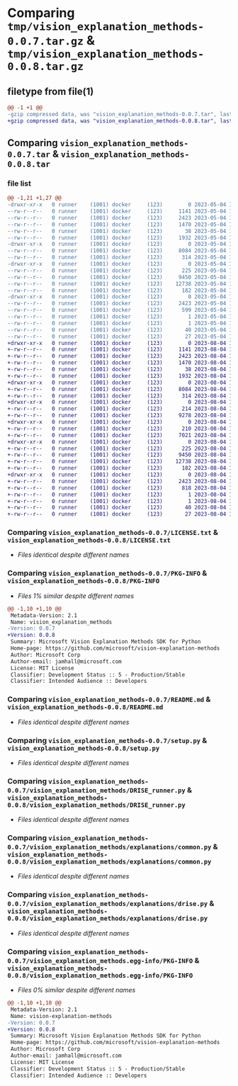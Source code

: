# Comparing `tmp/vision_explanation_methods-0.0.7.tar.gz` & `tmp/vision_explanation_methods-0.0.8.tar.gz`

## filetype from file(1)

```diff
@@ -1 +1 @@
-gzip compressed data, was "vision_explanation_methods-0.0.7.tar", last modified: Thu May  4 16:07:01 2023, max compression
+gzip compressed data, was "vision_explanation_methods-0.0.8.tar", last modified: Fri Aug  4 15:02:37 2023, max compression
```

## Comparing `vision_explanation_methods-0.0.7.tar` & `vision_explanation_methods-0.0.8.tar`

### file list

```diff
@@ -1,21 +1,27 @@
-drwxr-xr-x   0 runner    (1001) docker     (123)        0 2023-05-04 16:07:01.810374 vision_explanation_methods-0.0.7/
--rw-r--r--   0 runner    (1001) docker     (123)     1141 2023-05-04 16:07:01.000000 vision_explanation_methods-0.0.7/LICENSE.txt
--rw-r--r--   0 runner    (1001) docker     (123)     2423 2023-05-04 16:07:01.810374 vision_explanation_methods-0.0.7/PKG-INFO
--rw-r--r--   0 runner    (1001) docker     (123)     1470 2023-05-04 15:38:13.000000 vision_explanation_methods-0.0.7/README.md
--rw-r--r--   0 runner    (1001) docker     (123)       38 2023-05-04 16:07:01.810374 vision_explanation_methods-0.0.7/setup.cfg
--rw-r--r--   0 runner    (1001) docker     (123)     1932 2023-05-04 15:38:13.000000 vision_explanation_methods-0.0.7/setup.py
-drwxr-xr-x   0 runner    (1001) docker     (123)        0 2023-05-04 16:07:01.806374 vision_explanation_methods-0.0.7/vision_explanation_methods/
--rw-r--r--   0 runner    (1001) docker     (123)     8084 2023-05-04 15:38:13.000000 vision_explanation_methods-0.0.7/vision_explanation_methods/DRISE_runner.py
--rw-r--r--   0 runner    (1001) docker     (123)      314 2023-05-04 15:38:13.000000 vision_explanation_methods-0.0.7/vision_explanation_methods/__init__.py
-drwxr-xr-x   0 runner    (1001) docker     (123)        0 2023-05-04 16:07:01.810374 vision_explanation_methods-0.0.7/vision_explanation_methods/explanations/
--rw-r--r--   0 runner    (1001) docker     (123)      225 2023-05-04 15:38:13.000000 vision_explanation_methods-0.0.7/vision_explanation_methods/explanations/__init__.py
--rw-r--r--   0 runner    (1001) docker     (123)     9450 2023-05-04 15:38:13.000000 vision_explanation_methods-0.0.7/vision_explanation_methods/explanations/common.py
--rw-r--r--   0 runner    (1001) docker     (123)    12738 2023-05-04 15:38:13.000000 vision_explanation_methods-0.0.7/vision_explanation_methods/explanations/drise.py
--rw-r--r--   0 runner    (1001) docker     (123)      182 2023-05-04 15:38:13.000000 vision_explanation_methods-0.0.7/vision_explanation_methods/version.py
-drwxr-xr-x   0 runner    (1001) docker     (123)        0 2023-05-04 16:07:01.806374 vision_explanation_methods-0.0.7/vision_explanation_methods.egg-info/
--rw-r--r--   0 runner    (1001) docker     (123)     2423 2023-05-04 16:07:01.000000 vision_explanation_methods-0.0.7/vision_explanation_methods.egg-info/PKG-INFO
--rw-r--r--   0 runner    (1001) docker     (123)      599 2023-05-04 16:07:01.000000 vision_explanation_methods-0.0.7/vision_explanation_methods.egg-info/SOURCES.txt
--rw-r--r--   0 runner    (1001) docker     (123)        1 2023-05-04 16:07:01.000000 vision_explanation_methods-0.0.7/vision_explanation_methods.egg-info/dependency_links.txt
--rw-r--r--   0 runner    (1001) docker     (123)        1 2023-05-04 16:07:01.000000 vision_explanation_methods-0.0.7/vision_explanation_methods.egg-info/not-zip-safe
--rw-r--r--   0 runner    (1001) docker     (123)       40 2023-05-04 16:07:01.000000 vision_explanation_methods-0.0.7/vision_explanation_methods.egg-info/requires.txt
--rw-r--r--   0 runner    (1001) docker     (123)       27 2023-05-04 16:07:01.000000 vision_explanation_methods-0.0.7/vision_explanation_methods.egg-info/top_level.txt
+drwxr-xr-x   0 runner    (1001) docker     (123)        0 2023-08-04 15:02:37.932467 vision_explanation_methods-0.0.8/
+-rw-r--r--   0 runner    (1001) docker     (123)     1141 2023-08-04 15:02:37.000000 vision_explanation_methods-0.0.8/LICENSE.txt
+-rw-r--r--   0 runner    (1001) docker     (123)     2423 2023-08-04 15:02:37.932467 vision_explanation_methods-0.0.8/PKG-INFO
+-rw-r--r--   0 runner    (1001) docker     (123)     1470 2023-08-04 14:38:21.000000 vision_explanation_methods-0.0.8/README.md
+-rw-r--r--   0 runner    (1001) docker     (123)       38 2023-08-04 15:02:37.932467 vision_explanation_methods-0.0.8/setup.cfg
+-rw-r--r--   0 runner    (1001) docker     (123)     1932 2023-08-04 14:38:21.000000 vision_explanation_methods-0.0.8/setup.py
+drwxr-xr-x   0 runner    (1001) docker     (123)        0 2023-08-04 15:02:37.928467 vision_explanation_methods-0.0.8/vision_explanation_methods/
+-rw-r--r--   0 runner    (1001) docker     (123)     8084 2023-08-04 14:38:21.000000 vision_explanation_methods-0.0.8/vision_explanation_methods/DRISE_runner.py
+-rw-r--r--   0 runner    (1001) docker     (123)      314 2023-08-04 14:38:21.000000 vision_explanation_methods-0.0.8/vision_explanation_methods/__init__.py
+drwxr-xr-x   0 runner    (1001) docker     (123)        0 2023-08-04 15:02:37.928467 vision_explanation_methods-0.0.8/vision_explanation_methods/error_labeling/
+-rw-r--r--   0 runner    (1001) docker     (123)      214 2023-08-04 14:38:21.000000 vision_explanation_methods-0.0.8/vision_explanation_methods/error_labeling/__init__.py
+-rw-r--r--   0 runner    (1001) docker     (123)     9278 2023-08-04 14:38:21.000000 vision_explanation_methods-0.0.8/vision_explanation_methods/error_labeling/error_labeling.py
+drwxr-xr-x   0 runner    (1001) docker     (123)        0 2023-08-04 15:02:37.928467 vision_explanation_methods-0.0.8/vision_explanation_methods/evaluation/
+-rw-r--r--   0 runner    (1001) docker     (123)      210 2023-08-04 14:38:21.000000 vision_explanation_methods-0.0.8/vision_explanation_methods/evaluation/__init__.py
+-rw-r--r--   0 runner    (1001) docker     (123)     7021 2023-08-04 14:38:21.000000 vision_explanation_methods-0.0.8/vision_explanation_methods/evaluation/pointing_game.py
+drwxr-xr-x   0 runner    (1001) docker     (123)        0 2023-08-04 15:02:37.932467 vision_explanation_methods-0.0.8/vision_explanation_methods/explanations/
+-rw-r--r--   0 runner    (1001) docker     (123)      225 2023-08-04 14:38:21.000000 vision_explanation_methods-0.0.8/vision_explanation_methods/explanations/__init__.py
+-rw-r--r--   0 runner    (1001) docker     (123)     9450 2023-08-04 14:38:21.000000 vision_explanation_methods-0.0.8/vision_explanation_methods/explanations/common.py
+-rw-r--r--   0 runner    (1001) docker     (123)    12738 2023-08-04 14:38:21.000000 vision_explanation_methods-0.0.8/vision_explanation_methods/explanations/drise.py
+-rw-r--r--   0 runner    (1001) docker     (123)      182 2023-08-04 14:38:21.000000 vision_explanation_methods-0.0.8/vision_explanation_methods/version.py
+drwxr-xr-x   0 runner    (1001) docker     (123)        0 2023-08-04 15:02:37.928467 vision_explanation_methods-0.0.8/vision_explanation_methods.egg-info/
+-rw-r--r--   0 runner    (1001) docker     (123)     2423 2023-08-04 15:02:37.000000 vision_explanation_methods-0.0.8/vision_explanation_methods.egg-info/PKG-INFO
+-rw-r--r--   0 runner    (1001) docker     (123)      818 2023-08-04 15:02:37.000000 vision_explanation_methods-0.0.8/vision_explanation_methods.egg-info/SOURCES.txt
+-rw-r--r--   0 runner    (1001) docker     (123)        1 2023-08-04 15:02:37.000000 vision_explanation_methods-0.0.8/vision_explanation_methods.egg-info/dependency_links.txt
+-rw-r--r--   0 runner    (1001) docker     (123)        1 2023-08-04 15:02:37.000000 vision_explanation_methods-0.0.8/vision_explanation_methods.egg-info/not-zip-safe
+-rw-r--r--   0 runner    (1001) docker     (123)       40 2023-08-04 15:02:37.000000 vision_explanation_methods-0.0.8/vision_explanation_methods.egg-info/requires.txt
+-rw-r--r--   0 runner    (1001) docker     (123)       27 2023-08-04 15:02:37.000000 vision_explanation_methods-0.0.8/vision_explanation_methods.egg-info/top_level.txt
```

### Comparing `vision_explanation_methods-0.0.7/LICENSE.txt` & `vision_explanation_methods-0.0.8/LICENSE.txt`

 * *Files identical despite different names*

### Comparing `vision_explanation_methods-0.0.7/PKG-INFO` & `vision_explanation_methods-0.0.8/PKG-INFO`

 * *Files 1% similar despite different names*

```diff
@@ -1,10 +1,10 @@
 Metadata-Version: 2.1
 Name: vision_explanation_methods
-Version: 0.0.7
+Version: 0.0.8
 Summary: Microsoft Vision Explanation Methods SDK for Python
 Home-page: https://github.com/microsoft/vision-explanation-methods
 Author: Microsoft Corp
 Author-email: jamhall@microsoft.com
 License: MIT License
 Classifier: Development Status :: 5 - Production/Stable
 Classifier: Intended Audience :: Developers
```

### Comparing `vision_explanation_methods-0.0.7/README.md` & `vision_explanation_methods-0.0.8/README.md`

 * *Files identical despite different names*

### Comparing `vision_explanation_methods-0.0.7/setup.py` & `vision_explanation_methods-0.0.8/setup.py`

 * *Files identical despite different names*

### Comparing `vision_explanation_methods-0.0.7/vision_explanation_methods/DRISE_runner.py` & `vision_explanation_methods-0.0.8/vision_explanation_methods/DRISE_runner.py`

 * *Files identical despite different names*

### Comparing `vision_explanation_methods-0.0.7/vision_explanation_methods/explanations/common.py` & `vision_explanation_methods-0.0.8/vision_explanation_methods/explanations/common.py`

 * *Files identical despite different names*

### Comparing `vision_explanation_methods-0.0.7/vision_explanation_methods/explanations/drise.py` & `vision_explanation_methods-0.0.8/vision_explanation_methods/explanations/drise.py`

 * *Files identical despite different names*

### Comparing `vision_explanation_methods-0.0.7/vision_explanation_methods.egg-info/PKG-INFO` & `vision_explanation_methods-0.0.8/vision_explanation_methods.egg-info/PKG-INFO`

 * *Files 0% similar despite different names*

```diff
@@ -1,10 +1,10 @@
 Metadata-Version: 2.1
 Name: vision-explanation-methods
-Version: 0.0.7
+Version: 0.0.8
 Summary: Microsoft Vision Explanation Methods SDK for Python
 Home-page: https://github.com/microsoft/vision-explanation-methods
 Author: Microsoft Corp
 Author-email: jamhall@microsoft.com
 License: MIT License
 Classifier: Development Status :: 5 - Production/Stable
 Classifier: Intended Audience :: Developers
```

